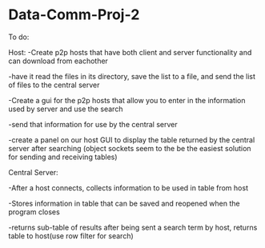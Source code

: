 # Data-Comm-Proj-2

To do:

Host:
-Create p2p hosts that have both client and server functionality and can download from eachother

-have it read the files in its directory, save the list to a file, and send the list of files to the central server

-Create a gui for the p2p hosts that allow you to enter in the information used by server and use the search

-send that information for use by the central server

-create a panel on our host GUI to display the table returned by the central server after searching
(object sockets seem to the be the easiest solution for sending and receiving tables) 

Central Server:

-After a host connects, collects information to be used in table from host

-Stores information in table that can be saved and reopened when the program closes

-returns sub-table of results after being sent a search term by host, returns table to host(use row filter for search)



